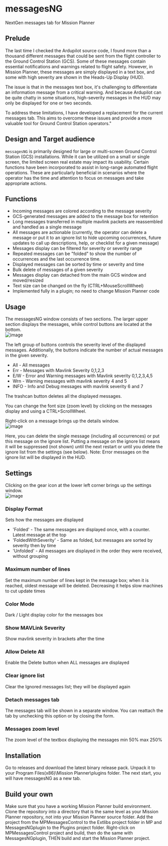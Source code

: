 # messagesNG #
NextGen messages tab for Mission Planner

## Prelude ##
The last time I checked the Ardupilot source code, I found more than a thousand different messages that could be sent from the flight controller to the Ground Control Station (GCS). Some of these messages contain essential notifications and warnings related to flight safety. However, in Mission Planner, these messages are simply displayed in a text box, and some with high severity are shown in the Heads-Up Display (HUD).

The issue is that in the messages text box, it's challenging to differentiate an information message from a critical warning. And because Ardupilot can be quite chatty in some situations, high-severity messages in the HUD may only be displayed for one or two seconds.

To address these limitations, I have developed a replacement for the current messages tab. This aims to overcome these issues and provide a more valuable tool for Ground Control Station operators."

## Design and Target audience ##
`messagesNG` is primarily designed for large or multi-screen Ground Control Station (GCS) installations. While it can be utilized on a small or single screen, the limited screen real estate may impact its usability. Certain functions have been incorporated to assist in long-range automated flight operations. These are particularly beneficial in scenarios where the operator has the time and attention to focus on messages and take appropriate actions.

## Functions ##
* Incoming messages are colored according to the message severity
* GCS-generated messages are added to the message box for retention
* Long messages transferred in multiple mavlink packets are reassembled and handled as a single message
* All messages are actionable (currently, the operator can delete a message or put it to an ignore list to hide upcoming occurrences, future updates to call up descriptions, help, or checklist for a given message)
* Messages display can be filtered for severity or severity range
* Repeated messages can be "folded" to show the number of occurrences and the last occurrence time.
* Displayed messages can be sorted by time or severity and time
* Bulk delete of messages of a given severity
* Messages display can detached from the main GCS window and moved/resized
* Text size can be changed on the fly (CTRL+MouseScrollWheel)
* Implemented fully in a plugin; no need to change Mission Planner code

## Usage ##
The messagesNG window consists of two sections. The larger upper section displays the messages, while control buttons are located at the bottom.\
![image](https://github.com/EosBandi/messagesNG/assets/11500559/7160cf1b-0091-46da-b68e-72a15ec194e6)

The left group of buttons controls the severity level of the displayed messages. Additionally, the buttons indicate the number of actual messages in the given severity.
* All - All messages
* Err - Messages with Mavlink Severity 0,1,2,3
* E/W - Error and Warning messages with Mavlink severity 0,1,2,3,4,5
* Wrn - Warning messages with mavlink severity 4 and 5
* INFO - Info and Debug messages with mavlink severity 6 and 7

The trashcan button deletes all the displayed messages. 

You can change the font size (zoom level) by clicking on the messages display and using a CTRL+ScrollWheel.

Right-click on a message brings up the details window. \
![image](https://github.com/EosBandi/messagesNG/assets/11500559/bad2ebf4-c79d-4155-973f-156787896315)

Here, you can delete the single message (including all occurrences) or put this message on the ignore list. Putting a message on the ignore list means it will be suppressed (not shown) until the next restart or until you delete the ignore list from the settings (see below). Note: Error messages on the ignore list will be displayed in the HUD.

## Settings ##
Clicking on the gear icon at the lower left corner brings up the settings window. \
![image](https://github.com/EosBandi/messagesNG/assets/11500559/ea2c8058-5de2-47c5-95d0-aba8241ba45b) 

### Display Format ###
Sets how the messages are displayed
* 'Folded' - The same messages are displayed once, with a counter. Latest message at the top
* 'FoldedWithSeverity' - Same as folded, but messages are sorted by severity then by time
* 'Unfolded' - All messages are displayed in the order they were received, without grouping
### Maximum number of lines ###
Set the maximum number of lines kept in the message box; when it is reached, oldest message will be deleted. Decreasing it helps slow machines to cut update times
### Color Mode ###
Dark / Light display color for the messages box
### Show MAVLink Severity ###
Show mavlink severity in brackets after the time
### Allow Delete All ###
Enable the Delete button when ALL messages are displayed
### Clear ignore list ###
Clear the Ignored messages list; they will be displayed again
### Detach messages tab ###
The messages tab will be shown in a separate window. You can reattach the tab by unchecking this option or by closing the form.
### Messages zoom level ###
The zoom level of the textbox displaying the messages min 50% max 250%

## Installation ##
Go to releases and download the latest binary release pack. Unpack it to your Program Files(x86)\Mission Planner\plugins folder. The next start, you will have messagesNG as a new tab.

## Build your own ##
Make sure that you have a working Mission Planner build environment.
Clone the repository into a directory that is the same level as your Mission Planner repository, not into your Mission Planner source folder.
Add the project from the MPMessagesControl to the Extlibs project folder in MP and MessagesNGplugin to the Plugins project folder.
Right-click on MPMessagesControl project and build, then do the same with MessagesNGplugin, THEN build and start the Mission Planner project.

 
